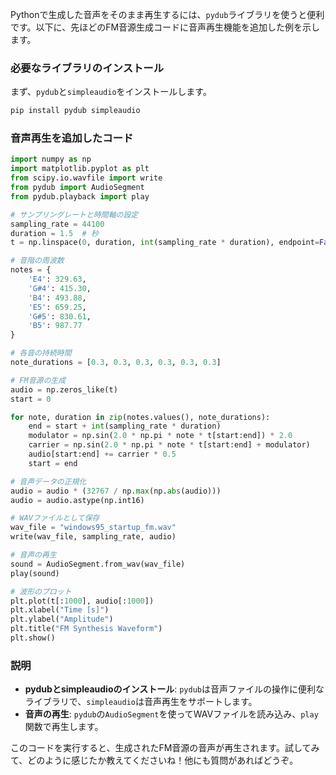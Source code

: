Pythonで生成した音声をそのまま再生するには、`pydub`ライブラリを使うと便利です。以下に、先ほどのFM音源生成コードに音声再生機能を追加した例を示します。

### 必要なライブラリのインストール
まず、`pydub`と`simpleaudio`をインストールします。

```sh
pip install pydub simpleaudio
```

### 音声再生を追加したコード

```python
import numpy as np
import matplotlib.pyplot as plt
from scipy.io.wavfile import write
from pydub import AudioSegment
from pydub.playback import play

# サンプリングレートと時間軸の設定
sampling_rate = 44100
duration = 1.5  # 秒
t = np.linspace(0, duration, int(sampling_rate * duration), endpoint=False)

# 音階の周波数
notes = {
    'E4': 329.63,
    'G#4': 415.30,
    'B4': 493.88,
    'E5': 659.25,
    'G#5': 830.61,
    'B5': 987.77
}

# 各音の持続時間
note_durations = [0.3, 0.3, 0.3, 0.3, 0.3, 0.3]

# FM音源の生成
audio = np.zeros_like(t)
start = 0

for note, duration in zip(notes.values(), note_durations):
    end = start + int(sampling_rate * duration)
    modulator = np.sin(2.0 * np.pi * note * t[start:end]) * 2.0
    carrier = np.sin(2.0 * np.pi * note * t[start:end] + modulator)
    audio[start:end] += carrier * 0.5
    start = end

# 音声データの正規化
audio = audio * (32767 / np.max(np.abs(audio)))
audio = audio.astype(np.int16)

# WAVファイルとして保存
wav_file = "windows95_startup_fm.wav"
write(wav_file, sampling_rate, audio)

# 音声の再生
sound = AudioSegment.from_wav(wav_file)
play(sound)

# 波形のプロット
plt.plot(t[:1000], audio[:1000])
plt.xlabel("Time [s]")
plt.ylabel("Amplitude")
plt.title("FM Synthesis Waveform")
plt.show()
```

### 説明
- **pydubとsimpleaudioのインストール**: `pydub`は音声ファイルの操作に便利なライブラリで、`simpleaudio`は音声再生をサポートします。
- **音声の再生**: `pydub`の`AudioSegment`を使ってWAVファイルを読み込み、`play`関数で再生します。

このコードを実行すると、生成されたFM音源の音声が再生されます。試してみて、どのように感じたか教えてくださいね！他にも質問があればどうぞ。
